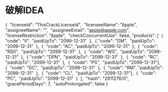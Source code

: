 # 破解IDEA

{
​    "licenseId": "ThisCrackLicenseId",
​    "licenseeName": "Apple",
​    "assigneeName": "",
​    "assigneeEmail": "apple@apple.com",
​    "licenseRestriction": "Apple",
​    "checkConcurrentUse": false,
​    "products": [
​        {
​            "code": "II",
​            "paidUpTo": "2099-12-31"
​        },
​        {
​            "code": "DM",
​            "paidUpTo": "2099-12-31"
​        },
​        {
​            "code": "AC",
​            "paidUpTo": "2099-12-31"
​        },
​        {
​            "code": "RS0",
​            "paidUpTo": "2099-12-31"
​        },
​        {
​            "code": "WS",
​            "paidUpTo": "2099-12-31"
​        },
​        {
​            "code": "DPN",
​            "paidUpTo": "2099-12-31"
​        },
​        {
​            "code": "RC",
​            "paidUpTo": "2099-12-31"
​        },
​        {
​            "code": "PS",
​            "paidUpTo": "2099-12-31"
​        },
​        {
​            "code": "DC",
​            "paidUpTo": "2099-12-31"
​        },
​        {
​            "code": "RM",
​            "paidUpTo": "2099-12-31"
​        },
​        {
​            "code": "CL",
​            "paidUpTo": "2099-12-31"
​        },
​        {
​            "code": "PC",
​            "paidUpTo": "2099-12-31"
​        }
​    ],
​    "hash": "2911276/0",
​    "gracePeriodDays": 7,
​    "autoProlongated": false
}